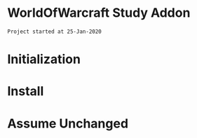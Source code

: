 # WorldOfWarcraft Study Addon
`Project started at 25-Jan-2020`

# Initialization

# Install 

# Assume Unchanged

